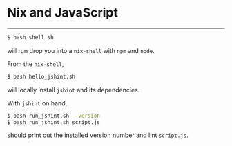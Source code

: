 # Nix and JavaScript

---
```bash
$ bash shell.sh
```

will run drop you into a `nix-shell` with `npm` and `node`.

From the `nix-shell`,
```bash
$ bash hello_jshint.sh
```
will locally install `jshint` and its dependencies.

With `jshint` on hand,
```bash
$ bash run_jshint.sh --version
$ bash run_jshint.sh script.js
```
should print out the installed version number and lint `script.js`.
